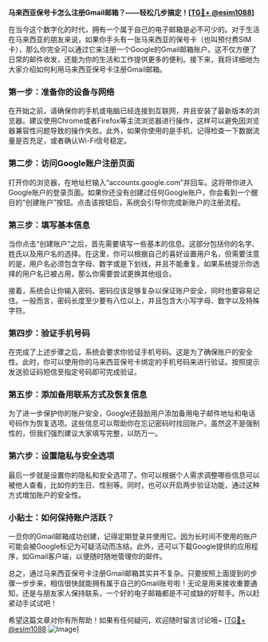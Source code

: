 **马来西亚保号卡怎么注册Gmail邮箱？——轻松几步搞定！[[TG💪+ @esim1088](https://t.me/s/esim1088)]**

在当今这个数字化的时代，拥有一个属于自己的电子邮箱是必不可少的。对于生活在马来西亚的朋友来说，如果你手头有一张马来西亚的保号卡（也叫预付费SIM卡），那么你完全可以通过它来注册一个Google的Gmail邮箱账户。这不仅方便了日常的邮件收发，还能为你的生活和工作提供更多的便利。接下来，我将详细地为大家介绍如何利用马来西亚保号卡注册Gmail邮箱。

### 第一步：准备你的设备与网络

在开始之前，请确保你的手机或电脑已经连接到互联网，并且安装了最新版本的浏览器。建议使用Chrome或者Firefox等主流浏览器进行操作，这样可以避免因浏览器兼容性问题导致的操作失败。此外，如果你使用的是手机，记得检查一下数据流量是否充足，或者确认Wi-Fi信号稳定。

### 第二步：访问Google账户注册页面

打开你的浏览器，在地址栏输入“accounts.google.com”并回车。这将带你进入Google账户的登录页面。如果你还没有创建过任何Google账户，你会看到一个醒目的“创建账户”按钮。点击该按钮后，系统会引导你完成新账户的注册流程。

### 第三步：填写基本信息

当你点击“创建账户”之后，首先需要填写一些基本的信息。这部分包括你的名字、姓氏以及用户名的选择。在这里，你可以根据自己的喜好设置用户名，但需要注意的是，用户名必须包含字母、数字或是下划线，并且不能重复。如果系统提示你选择的用户名已被占用，那么你需要尝试更换其他组合。

接着，系统会让你输入密码。密码应该足够复杂以保证账户安全，同时也要容易记住。一般而言，密码长度至少要有八位以上，并且包含大小写字母、数字以及特殊字符。

### 第四步：验证手机号码

在完成了上述步骤之后，系统会要求你验证手机号码。这是为了确保账户的安全性。此时，你可以使用你的马来西亚保号卡绑定的手机号码来进行验证。按照提示发送验证码短信至指定号码即可完成验证。

### 第五步：添加备用联系方式及恢复信息

为了进一步保护你的账户安全，Google还鼓励用户添加备用电子邮件地址和电话号码作为恢复选项。这些信息可以帮助你在忘记密码时找回账户。虽然这不是强制性的，但我们强烈建议大家填写完整，以防万一。

### 第六步：设置隐私与安全选项

最后一步就是设置你的隐私和安全选项了。你可以根据个人需求调整哪些信息可以被他人查看，比如你的生日、性别等。同时，也可以开启两步验证功能，通过这种方式增加账户的安全性。

### 小贴士：如何保持账户活跃？

一旦你的Gmail邮箱成功创建，记得定期登录并使用它。因为长时间不使用的账户可能会被Google标记为可疑活动而冻结。此外，还可以下载Google提供的应用程序，如Gmail客户端，以便随时随地管理你的邮件。

总之，通过马来西亚保号卡注册Gmail邮箱其实并不复杂。只要按照上面提到的步骤一步步来，相信很快就能拥有属于自己的Gmail账号啦！无论是用来接收重要通知，还是与朋友家人保持联系，一个好的电子邮箱都是不可或缺的好帮手。所以赶紧动手试试吧！

希望这篇文章对你有所帮助！如果有任何疑问，欢迎随时留言讨论哦~ [[TG💪+ @esim1088](https://t.me/s/esim1088) ![Image](https://i.postimg.cc/4NQfJmqS/Snipaste-2025-05-13-00-14-12.png)]